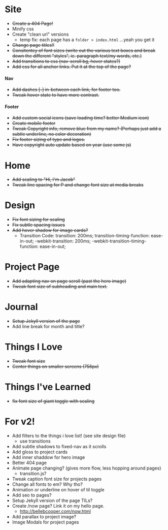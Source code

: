 # Site
- ~~Create a 404 Page!~~
- Minify css
- Create "clean url" versions
    - temp fix: each page has a `folder > index.html` ...yeah you get it
- ~~Change page titles!!~~
- ~~Consitentcy of font sizes (write out the various text boxes and break down the different "styles", ie. paragraph text/my words, etc.)~~
- ~~Add transitions to css (nav-scroll bg, hover states?)~~
- ~~Add css for all anchor links. Put it at the top of the page?~~


#### Nav
- ~~Add dashes [**-**] in-between each link, for footer too.~~
- ~~Tweak hover state to have more contrast.~~

#### Footer
- ~~Add custom social icons (save loading time? better Medium icon)~~
- ~~Create mobile footer~~
- ~~Tweak Copyright info, remove blue from my name? (Perhaps just add a subtle underline, no color decoration)~~
- ~~Fix footer sizing of type and logos.~~
- ~~Have copyright auto update based on year (use some js)~~


# Home
- ~~Add scaling to "Hi, I'm Jacob"~~
- ~~Tweak line spacing for P and change font size at media breaks~~

# Design
- ~~Fix font sizing for scaling~~
- ~~Fix subtle spacing issues~~
- ~~Add hover shadow for image cards?~~
    - Transition Code:
            transition: 200ms;
            transition-timing-function: ease-in-out;
            -webkit-transition: 200ms;
            -webkit-transition-timing-function: ease-in-out;

# Project Page
- ~~Add adapting nav on page scroll (past the hero image)~~
- ~~Tweak font size of subheading and main text.~~

# Journal
- ~~Setup Jekyll version of the page~~
- Add line break for month and title?

# Things I Love
- ~~Tweak font size~~
- ~~Center things on smaller screens (756px)~~

# Things I've Learned
- ~~fix font size of giant toggle with scaling~~


# For v2!
- Add filters to the things i love list! (see site design file)
    - use transitions
- Add subtle shadows to fixed-nav as it scrolls
- Add gloss to project cards
- Add inner shaddow for hero image
- Better 404 page
- Animate page changing? (gives more flow, less hopping around pages)
    - transition.js?
- Tweak caption font size for projects pages
- Change all fonts to em? Why tho?
- Animation or underline on hover of til toggle
- Add seo to pages?
- Setup Jekyll version of the page TILs?
- Create /now page? Link it on my hello page.
    - http://bellebcooper.com/now.html
- Add parallax to project image?
- Image Modals for project pages 

